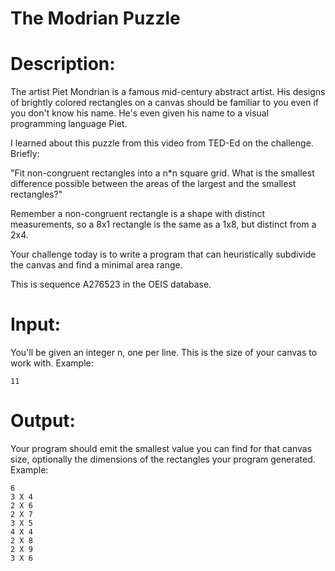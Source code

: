 # The Modrian Puzzle

# Description:
The artist Piet Mondrian is a famous mid-century abstract artist. His designs of brightly colored rectangles on a canvas should be familiar to you even if you don't know his name. He's even given his name to a visual programming language Piet.

I learned about this puzzle from this video from TED-Ed on the challenge. Briefly:

"Fit non-congruent rectangles into a n*n square grid. What is the smallest difference possible between the areas of the largest and the smallest rectangles?"

Remember a non-congruent rectangle is a shape with distinct measurements, so a 8x1 rectangle is the same as a 1x8, but distinct from a 2x4.

Your challenge today is to write a program that can heuristically subdivide the canvas and find a minimal area range.

This is sequence A276523 in the OEIS database.

# Input:
You'll be given an integer n, one per line. This is the size of your canvas to work with. Example:

```
11
```

# Output:
Your program should emit the smallest value you can find for that canvas size, optionally the dimensions of the rectangles your program generated. Example:

```
6
3 X 4
2 X 6
2 X 7
3 X 5
4 X 4
2 X 8
2 X 9
3 X 6
```

